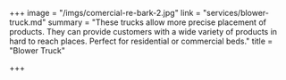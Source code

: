 +++
image = "/imgs/comercial-re-bark-2.jpg"
link = "services/blower-truck.md"
summary = "These trucks allow more precise placement of products. They can provide customers with a wide variety of products in hard to reach places. Perfect for residential or commercial beds."
title = "Blower Truck"

+++
